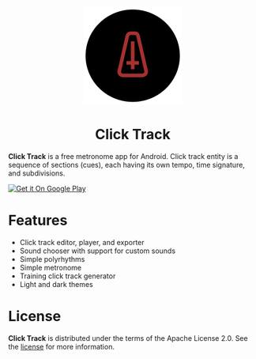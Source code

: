 <div align="center">
    <p>
        <img alt="Logo" src=".github/logo.png">
    </p>
</div>

<h1 align="center">Click Track</h1>

**Click Track** is a free metronome app for Android. Click track entity is a sequence of sections (cues), each having its own tempo, time signature, and subdivisions.

<a href="https://play.google.com/store/apps/details?id=com.vsevolodganin.clicktrack&utm_source=github.com">
    <img alt="Get it On Google Play" src="https://play.google.com/intl/en_us/badges/static/images/badges/en_badge_web_generic.png" width="300">
</a>

# Features

- Click track editor, player, and exporter
- Sound chooser with support for custom sounds
- Simple polyrhythms
- Simple metronome
- Training click track generator
- Light and dark themes

# License

**Click Track** is distributed under the terms of the Apache License 2.0. See the [license](LICENSE) for more information.
